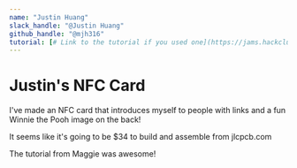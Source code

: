 ```yaml
---
name: "Justin Huang"
slack_handle: "@Justin Huang"
github_handle: "@mjh316"
tutorial: [# Link to the tutorial if you used one](https://jams.hackclub.com/jam/hacker-card)
---
```


# Justin's NFC Card

<!-- Describe your board in 2-3 sentences. What are you making? What will it do? -->
I've made an NFC card that introduces myself to people with links and a fun Winnie the Pooh image on the back!

<!-- How much is it going to cost? -->
It seems like it's going to be $34 to build and assemble from jlcpcb.com

<!-- Tell us a little bit about your design process. What were some challenges? What helped? ***Totally optional*** -->
The tutorial from Maggie was awesome!
